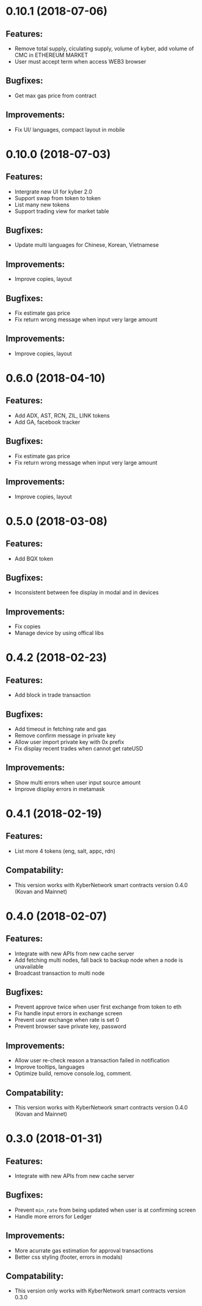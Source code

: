 # 0.10.1 (2018-07-06)
## Features:
- Remove total supply, cỉculating supply, volume of kyber, add volume of CMC in ETHEREUM MARKET
- User must accept term when access WEB3 browser

## Bugfixes:
- Get max gas price from contract 

## Improvements:
- Fix UI/ languages, compact layout in mobile

# 0.10.0 (2018-07-03)
## Features:
- Intergrate new UI for kyber 2.0
- Support swap from token to token
- List many new tokens
- Support trading view for market table

## Bugfixes:
- Update multi languages for Chinese, Korean, Vietnamese

## Improvements:
- Improve copies, layout

## Bugfixes:
- Fix estimate gas price
- Fix return wrong message when input very large amount

## Improvements:
- Improve copies, layout


# 0.6.0 (2018-04-10)
## Features:
- Add ADX, AST, RCN, ZIL, LINK tokens
- Add GA, facebook tracker

## Bugfixes:
- Fix estimate gas price
- Fix return wrong message when input very large amount

## Improvements:
- Improve copies, layout

# 0.5.0 (2018-03-08)
## Features:
- Add BQX token 

## Bugfixes:
- Inconsistent between fee display in modal and in devices

## Improvements:
- Fix copies
- Manage device by using offical libs

# 0.4.2 (2018-02-23)
## Features:
- Add block in trade transaction

## Bugfixes:
- Add timeout in fetching rate and gas
- Remove confirm message in private key
- Allow user import private key with 0x prefix
- Fix display recent trades when cannot get rateUSD

## Improvements:
- Show multi errors when user input source amount
- Improve display errors in metamask

# 0.4.1 (2018-02-19)
## Features:
- List more 4 tokens (eng, salt, appc, rdn)

## Compatability:
- This version works with KyberNetwork smart contracts version 0.4.0 (Kovan and Mainnet)

# 0.4.0 (2018-02-07)
## Features:
- Integrate with new APIs from new cache server
- Add fetching multi nodes, fall back to backup node when a node is unavailable
- Broadcast transaction to multi node

## Bugfixes:
- Prevent approve twice when user first exchange from token to eth
- Fix handle input errors in exchange screen
- Prevent user exchange when rate is set 0
- Prevent browser save private key, password

## Improvements:
- Allow user re-check reason a transaction failed in notification
- Improve tooltips, languages
- Optimize build, remove console.log, comment.

## Compatability:
- This version works with KyberNetwork smart contracts version 0.4.0 (Kovan and Mainnet)

# 0.3.0 (2018-01-31)

## Features: 
- Integrate with new APIs from new cache server 

## Bugfixes:
- Prevent `min_rate` from being updated when user is at confirming screen
- Handle more errors for Ledger

## Improvements:
- More acurrate gas estimation for approval transactions
- Better css styling (footer, errors in modals)

## Compatability:
- This version only works with KyberNetwork smart contracts version 0.3.0




 
